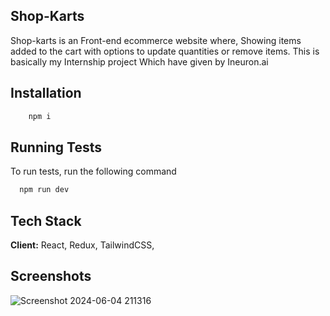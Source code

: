 ## Shop-Karts

Shop-karts is an Front-end ecommerce website where, Showing items added to the cart with options to update quantities or remove items. This is basically my Internship project Which have given by Ineuron.ai

## Installation

```bash
    npm i 

```
    
## Running Tests

To run tests, run the following command

```bash
  npm run dev
```


## Tech Stack

**Client:** React, Redux, TailwindCSS,



## Screenshots
![Screenshot 2024-06-04 211316](https://github.com/sagarchaurasia176/Shop-Karts/assets/101509099/6c0fec55-cb32-42fa-b86a-66853d1227d3)




